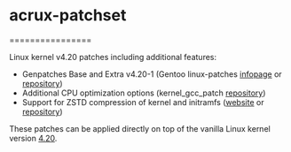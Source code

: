 # acrux-patchset
================

Linux kernel v4.20 patches including additional features:

- Genpatches Base and Extra v4.20-1 (Gentoo linux-patches [infopage](http://dev.gentoo.org/~mpagano/genpatches/) or [repository](https://gitweb.gentoo.org/proj/linux-patches.git))
- Additional CPU optimization options (kernel_gcc_patch [repository](https://github.com/graysky2/kernel_gcc_patch))
- Support for ZSTD compression of kernel and initramfs ([website](http://facebook.github.io/zstd/) or [repository](https://github.com/facebook/zstd))

These patches can be applied directly on top of the vanilla Linux kernel version [4.20](https://cdn.kernel.org/pub/linux/kernel/v4.x/linux-4.20.tar.xz).
